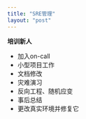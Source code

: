 ```yaml
---
title: "SRE管理"
layout: "post"
---
```


**培训新人**

* 加入on-call
* 小型项目工作
* 文档修改
* 灾难演习
* 反向工程、随机应变
* 事后总结
* 更改真实环境并修复它
